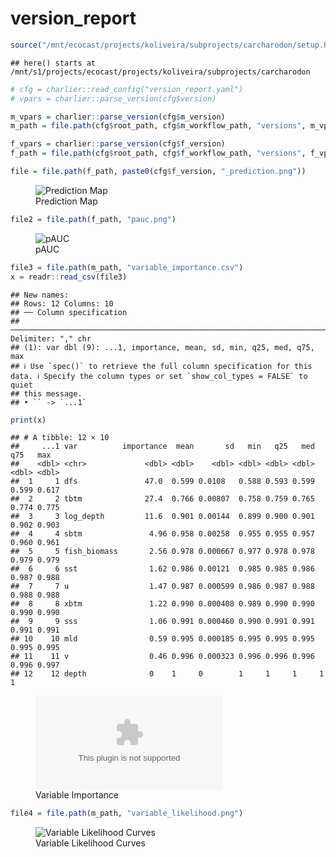 version_report
================

``` r
source("/mnt/ecocast/projects/koliveira/subprojects/carcharodon/setup.R")
```

    ## here() starts at /mnt/s1/projects/ecocast/projects/koliveira/subprojects/carcharodon

``` r
# cfg = charlier::read_config("version_report.yaml")
# vpars = charlier::parse_version(cfg$version)

m_vpars = charlier::parse_version(cfg$m_version)
m_path = file.path(cfg$root_path, cfg$m_workflow_path, "versions", m_vpars[["major"]], m_vpars[["minor"]], cfg$m_version)

f_vpars = charlier::parse_version(cfg$f_version)
f_path = file.path(cfg$root_path, cfg$f_workflow_path, "versions", f_vpars[["major"]], f_vpars[["minor"]], cfg$f_version)
```

``` r
file = file.path(f_path, paste0(cfg$f_version, "_prediction.png"))
```

<figure>
<img
src="/mnt/s1/projects/ecocast/projects/koliveira/subprojects/carcharodon/workflows/forecast_workflow/versions/v01/0002/v01.0002.08/v01.0002.08_prediction.png"
alt="Prediction Map" />
<figcaption aria-hidden="true">Prediction Map</figcaption>
</figure>

``` r
file2 = file.path(f_path, "pauc.png")
```

<figure>
<img
src="/mnt/s1/projects/ecocast/projects/koliveira/subprojects/carcharodon/workflows/forecast_workflow/versions/v01/0002/v01.0002.08/pauc.png"
alt="pAUC" />
<figcaption aria-hidden="true">pAUC</figcaption>
</figure>

``` r
file3 = file.path(m_path, "variable_importance.csv")
x = readr::read_csv(file3)
```

    ## New names:
    ## Rows: 12 Columns: 10
    ## ── Column specification
    ## ──────────────────────────────────────────────────────────────────────────────────────────────────────────────────────── Delimiter: "," chr
    ## (1): var dbl (9): ...1, importance, mean, sd, min, q25, med, q75, max
    ## ℹ Use `spec()` to retrieve the full column specification for this data. ℹ Specify the column types or set `show_col_types = FALSE` to quiet
    ## this message.
    ## • `` -> `...1`

``` r
print(x)
```

    ## # A tibble: 12 × 10
    ##     ...1 var          importance  mean       sd   min   q25   med   q75   max
    ##    <dbl> <chr>             <dbl> <dbl>    <dbl> <dbl> <dbl> <dbl> <dbl> <dbl>
    ##  1     1 dfs               47.0  0.599 0.0108   0.588 0.593 0.599 0.599 0.617
    ##  2     2 tbtm              27.4  0.766 0.00807  0.758 0.759 0.765 0.774 0.775
    ##  3     3 log_depth         11.6  0.901 0.00144  0.899 0.900 0.901 0.902 0.903
    ##  4     4 sbtm               4.96 0.958 0.00258  0.955 0.955 0.957 0.960 0.961
    ##  5     5 fish_biomass       2.56 0.978 0.000667 0.977 0.978 0.978 0.979 0.979
    ##  6     6 sst                1.62 0.986 0.00121  0.985 0.985 0.986 0.987 0.988
    ##  7     7 u                  1.47 0.987 0.000599 0.986 0.987 0.988 0.988 0.988
    ##  8     8 xbtm               1.22 0.990 0.000408 0.989 0.990 0.990 0.990 0.990
    ##  9     9 sss                1.06 0.991 0.000460 0.990 0.991 0.991 0.991 0.991
    ## 10    10 mld                0.59 0.995 0.000185 0.995 0.995 0.995 0.995 0.995
    ## 11    11 v                  0.46 0.996 0.000323 0.996 0.996 0.996 0.996 0.997
    ## 12    12 depth              0    1     0        1     1     1     1     1

<figure>
<embed
src="/mnt/s1/projects/ecocast/projects/koliveira/subprojects/carcharodon/workflows/modeling_workflow/versions/v01/000/v01.000.08/variable_importance.csv" />
<figcaption aria-hidden="true">Variable Importance</figcaption>
</figure>

``` r
file4 = file.path(m_path, "variable_likelihood.png")
```

<figure>
<img
src="/mnt/s1/projects/ecocast/projects/koliveira/subprojects/carcharodon/workflows/modeling_workflow/versions/v01/000/v01.000.08/variable_likelihood.png"
alt="Variable Likelihood Curves" />
<figcaption aria-hidden="true">Variable Likelihood Curves</figcaption>
</figure>
